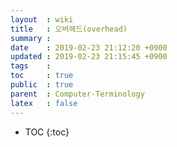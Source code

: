 ```yaml
---
layout  : wiki
title   : 오버헤드(overhead)
summary : 
date    : 2019-02-23 21:12:20 +0900
updated : 2019-02-23 21:15:45 +0900
tags    : 
toc     : true
public  : true
parent  : Computer-Terminology
latex   : false
---
```

* TOC
{:toc}

# 
